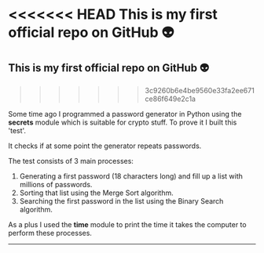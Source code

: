 <<<<<<< HEAD
This is my first official repo on GitHub 👽
=======
## This is my first official repo on GitHub 👽
>>>>>>> 3c9260b6e4be9560e33fa2ee671ce86f649e2c1a

Some time ago I programmed a password generator in Python using the **secrets** module which is suitable for crypto stuff. To prove it I built this 'test'.

It checks if at some point the generator repeats passwords.

The test consists of 3 main processes:

1. Generating a first password (18 characters long) and fill up a list with millions of passwords.
2. Sorting that list using the Merge Sort algorithm.
3. Searching the first password in the list using the Binary Search algorithm.

As a plus I used the **time** module to print the time it takes the computer to  perform these processes.

------------
